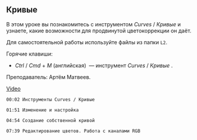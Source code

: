 ## Кривые

В этом уроке вы познакомитесь с инструментом *Curves* / *Кривые* и узнаете, какие возможности для продвинутой цветокоррекции он даёт. 

Для самостоятельной работы используйте файлы из папки `L2`.

Горячие клавиши:

* *Ctrl* / *Cmd* + *M* (английская)  — инструмент *Curves* / *Кривые* . 

Преподаватель: Артём Матвеев.

[Video](https://player.softculture.cc/embed/online/PSH/PSH_25.25.11_L2-4_Adjustments._Curves)

``` chapters
00:02 Инструменты Curves / Кривые

01:51 Изменение и настройка 

04:54 Cоздание собственной кривой

07:39 Редактирование цветов. Работа с каналами RGB
```